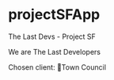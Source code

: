 # projectSFApp
The Last Devs - Project SF

We are The Last Developers

Chosen client: Town Council


